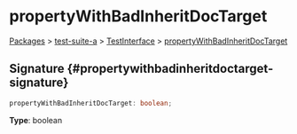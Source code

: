 # propertyWithBadInheritDocTarget

[Packages](/) &gt; [test-suite-a](/test-suite-a/) &gt; [TestInterface](/test-suite-a/testinterface-interface/) &gt; [propertyWithBadInheritDocTarget](/test-suite-a/testinterface-interface/propertywithbadinheritdoctarget-propertysignature)

## Signature {#propertywithbadinheritdoctarget-signature}

```typescript
propertyWithBadInheritDocTarget: boolean;
```

**Type**: boolean
